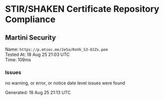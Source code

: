 # STIR/SHAKEN Certificate Repository Compliance

## Martini Security

Name: `https://p.mtsec.me/2e5a/RoVk_S3-OJZx.pem`\
Tested At: 18 Aug 25 21:03 UTC\
Time: 109ms

### Issues

no warning, or error, or notice date level issues were found

Generated: 18 Aug 25 21:13 UTC